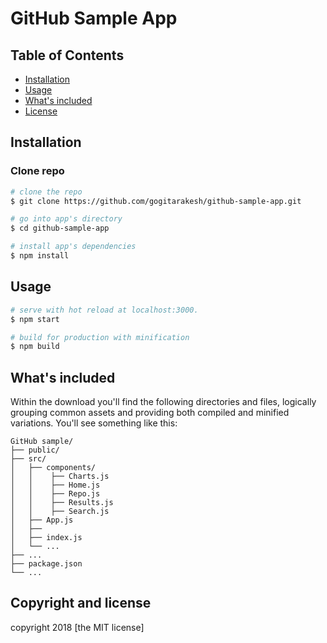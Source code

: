 # GitHub Sample App

## Table of Contents

* [Installation](#installation)
* [Usage](#usage)
* [What's included](#whats-included)
* [License](#license)

## Installation

### Clone repo

``` bash
# clone the repo
$ git clone https://github.com/gogitarakesh/github-sample-app.git

# go into app's directory
$ cd github-sample-app

# install app's dependencies
$ npm install
```

## Usage

``` bash
# serve with hot reload at localhost:3000.
$ npm start

# build for production with minification
$ npm build
```

## What's included

Within the download you'll find the following directories and files, logically grouping common assets and providing both compiled and minified variations. You'll see something like this:

```
GitHub sample/
├── public/
├── src/
│   ├── components/
│   │    ├── Charts.js
│   │    ├── Home.js
│   │    ├── Repo.js
│   │    ├── Results.js
│   │    ├── Search.js
│   ├── App.js
│   ├── 
│   ├── index.js
│   └── ...
├── ...
├── package.json
└── ...
```

## Copyright and license

copyright 2018 [the MIT license]